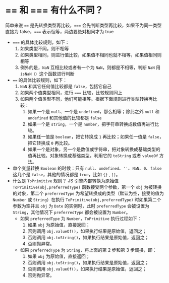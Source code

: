 # == 和 === 有什么不同？

<article-info/>

简单来说 `==` 是先转换类型再比较，`===` 会先判断类型再比较，如果不为同一类型直接为 false，`===` 表示恒等，两边要绝对相同才为 true

- `===` 的具体比较规则，如下：
  1. 如果类型不同，则不相等
  2. 如果类型相同，则进行值比较，如果值不相同也就不相等，如果值相同则相等
  3. 例外的是，`NaN` 互相比较或者有一个为 `NaN`，则都是不相等，判断 `NaN` 用 `isNaN（）`这个函数进行判断
- `==` 的具体比较规则，如下：
  1. `NaN` 和其它任何值比较都是 `false`，包括它自己
  2. 如果两个值类型相同，进行 `===` 比较，比较规则同上
  3. 如果两个值类型不同，他们可能相等。根据下面规则进行类型转换再比较：
     1. 如果一个是 `null`、一个是 `undefined`，那么相等；除此之外 `null` 和 `undefined` 和其他值的比较都是 `false`
     2. 如果一个是 `string`，一个是 `number`，把字符串转换成数值再进行比较。
     3. 如果任一值是 `boolean`，把它转换成 `1` 再比较；如果任一值是 `false`，把它转换成 `0` 再比较。
     4. 如果一个是对象，另一个是数值或字符串，把对象转换成基础类型的值再比较。对象转换成基础类型，利用它的 `toString` 或者 `valueOf` 方法。
- 单个变量转换 `Boolean` 的时候：只有 `null`、`undefined`、`''`、`NaN`、`0`、`false` 这几个是 `false`，其他的情况都是 `true`，比如 `{}` , `[]`。
- 什么是 `ToPrimitive` 规则？
  JS 引擎内部转换为原始值 `ToPrimitive(obj,preferredType)` 函数接受两个参数，第一个 `obj` 为被转换的对象，第二个 `preferredType` 为希望转换成的类型（默认为空，接受的值为 `Number` 或 `String`）在执行 `ToPrimitive(obj,preferredType)` 时如果第二个参数为空并且 `obj` 为 `Date` 的实例时，此时 `preferredType` 会被设置为 `String`，其他情况下 `preferredType` 都会被设置为 `Number`。
  - 如果 `preferredType` 为 `Number`，`ToPrimitive` 执行过程如下：
    1. 如果 `obj` 为原始值，直接返回；
    2. 否则调用 `obj.valueOf()`，如果执行结果是原始值，返回之；
    3. 否则调用 `obj.toString()`，如果执行结果是原始值，返回之；
    4. 否则抛异常。
  - 如果 `preferredType` 为 `String`，将上面的第 <imp-text-warning>2</imp-text-warning> 步和第 <imp-text-warning>3</imp-text-warning> 步调换，即：
    1. 如果 `obj` 为原始值，直接返回；
    2. 否则调用 `obj.toString()`，如果执行结果是原始值，返回之；
    3. 否则调用 `obj.valueOf()`，如果执行结果是原始值，返回之；
    4. 否则抛异常。
